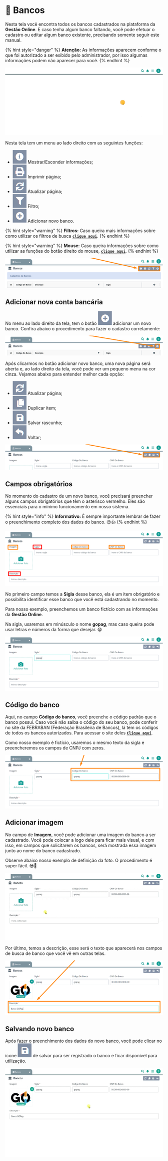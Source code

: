 # 🏦 Bancos

Nesta tela você encontra todos os  bancos cadastrados na plataforma da **Gestão Online**. E caso tenha algum banco faltando, você pode efetuar o cadastro ou editar algum banco existente, precisando somente seguir este manual.

{% hint style="danger" %}
**Atenção:** As informações aparecem conforme o que foi autorizado a ser exibido pelo administrador, por isso algumas informações podem não aparecer para você.
{% endhint %}

![](/erp-v2/assets/funcionalidades/financeiro/aba_bancos.gif)

Nesta tela tem um menu ao lado direito com as seguintes funções:

- <img src="/erp-v2/assets/icon_exibir.png" alt="" data-size="line"> Mostrar/Esconder informações;
- <img src="/erp-v2/assets/icon_imprimir.png" alt="" data-size="line"> Imprimir página;
- <img src="/erp-v2/assets/icon_atualizar.png" alt="" data-size="line"> Atualizar página;
- <img src="/erp-v2/assets/icon_filtro.png" alt="" data-size="line"> Filtro;
- <img src="/erp-v2/assets/icon_add.png" alt="" data-size="line"> Adicionar novo banco.

{% hint style="warning" %}
**Filtros:** Caso queira mais informações sobre como utilizar os filtros de busca [**`clique aqui`**](/erp-v2/primeiro_acesso/filtros.md).
{% endhint %}

{% hint style="warning" %}
**Mouse:** Caso queira informações sobre como utilizar as funções do botão direito do mouse, [**`clique aqui`**](https://docs.gestao.plus/erp-v2/primeiro_acesso/atalhos_internos#menu-botao-direito-do-mouse).
{% endhint %}

![](/erp-v2/assets/funcionalidades/financeiro/aba_bancos_menu.png)

## Adicionar nova conta bancária

No menu ao lado direito da tela, tem o botão <img src="/erp-v2/assets/icon_add.png" alt="" data-size="line"> adicionar um novo banco. Confira abaixo o procedimento para fazer o cadastro corretamente:

![](/erp-v2/assets/funcionalidades/financeiro/aba_bancos_add.png)

Após clicarmos no botão adicionar novo banco, uma nova página será aberta e, ao lado direito da tela, você pode ver um pequeno menu na cor cinza. Vejamos abaixo para entender melhor cada opção:

- <img src="/erp-v2/assets/icon_atualizar.png" alt="" data-size="line"> Atualizar página;   
- <img src="/erp-v2/assets/icon_duplicar.png" alt="" data-size="line"> Duplicar item;
- <img src="/erp-v2/assets/icon_salvar.png" alt="" data-size="line"> Salvar rascunho;
- <img src="/erp-v2/assets/icon_voltar.png" alt="" data-size="line"> Voltar;

![](/erp-v2/assets/funcionalidades/financeiro/aba_bancos_add_menu.png)

## Campos obrigatórios

No momento do cadastro de um novo banco, você precisará preencher alguns campos obrigatórios que têm o asterisco vermelho. Eles são essenciais para o mínimo funcionamento em nosso sistema.

{% hint style="info" %}
**Informativo:** É sempre importante lembrar de fazer o preenchimento completo dos dados do banco. 😉👍
{% endhint %}

![](/erp-v2/assets/funcionalidades/financeiro/aba_bancos_add_banco.png)

No primeiro campo temos a **Sigla** desse banco, ela é um item obrigatório e possibilita identificar esse banco que você está cadastrando no momento.

Para nosso exemplo, preenchemos um banco fictício com as informações da **Gestão Online**.

Na sigla, usaremos em minúsculo o nome **gopag**, mas caso queira pode usar letras e números da forma que desejar. 😁

![](/erp-v2/assets/funcionalidades/financeiro/aba_bancos_add_campo_sigla.png)

## Código do banco

Aqui, no campo **Código do banco**, você preenche o código padrão que o banco possui. Caso você não saiba o código do seu banco, pode conferir no site da FEBRABAN (Federação Brasileira de Bancos), lá tem os códigos de todos os bancos autorizados. Para acessar o site deles [**`Clique aqui`**](https://portal.febraban.org.br/pagina/3164/12/pt-br/associados).

Como nosso exemplo é fictício, usaremos o mesmo texto da sigla e preencheremos os campos de CNPJ com zeros.

![](/erp-v2/assets/funcionalidades/financeiro/aba_bancos_add_campo_codigo_cnpj.png)

## Adicionar imagem

No campo de **Imagem**, você pode adicionar uma imagem do banco a ser cadastrado. Você pode colocar a logo dele para ficar mais visual, e com isso, em campos que solicitarem os bancos, será mostrada essa imagem junto ao nome do banco cadastrado.

Observe abaixo nosso exemplo de definição da foto. O procedimento é super fácil. 😎🙌

![](/erp-v2/assets/funcionalidades/financeiro/aba_bancos_add_campo_imagem.gif)

Por último, temos a descrição, esse será o texto que aparecerá nos campos de busca de banco que você vê em outras telas.

![](/erp-v2/assets/funcionalidades/financeiro/aba_bancos_add_campo_descricao.png)

## Salvando novo banco

Após fazer o preenchimento dos dados do novo banco, você pode clicar no ícone <img src="/erp-v2/assets/icon_salvar.png" alt="" data-size="line"> de salvar para ser registrado o banco e ficar disponível para utilização.

![](/erp-v2/assets/funcionalidades/financeiro/aba_bancos_add_campo_salvar.gif)